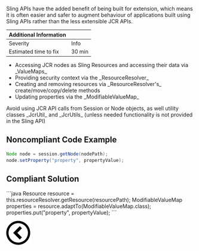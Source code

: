 <p>Sling APIs have the added benefit of being built for extension, which means it is often easier and safer to augment behaviour of applications built using
    Sling APIs rather than the less extensible JCR APIs.</p>

| Additional Information |        |
|------------------------|--------|
| Severity               | Info   | 
| Estimated time to fix  | 30 min |

<ul>
    <li>Accessing JCR nodes as Sling Resources and accessing their data via _ValueMaps_</li>
    <li>Providing security context via the _ResourceResolver_</li>
    <li>Creating and removing resources via _ResourceResolver's_ create/move/copy/delete methods</li>
    <li>Updating properties via the _ModifiableValueMap_</li>
</ul><p>Avoid using JCR API calls from Session or Node objects, as well utility classes _JcrUtil_ and _JcrUtils_ (unless needed
    functionality is not provided in the Sling API)</p>
<h2>Noncompliant Code Example</h2>

```java
Node node = session.getNode(nodePath);
node.setProperty("property", propertyValue);
```
<h2>Compliant Solution</h2>
```java
Resource resource = this.resourceResolver.getResource(resourcePath);
ModifiableValueMap properties = resource.adaptTo(ModifiableValueMap.class);
properties.put("property", propertyValue);
```

[![Back to overview](back.svg)](../../README.md)
